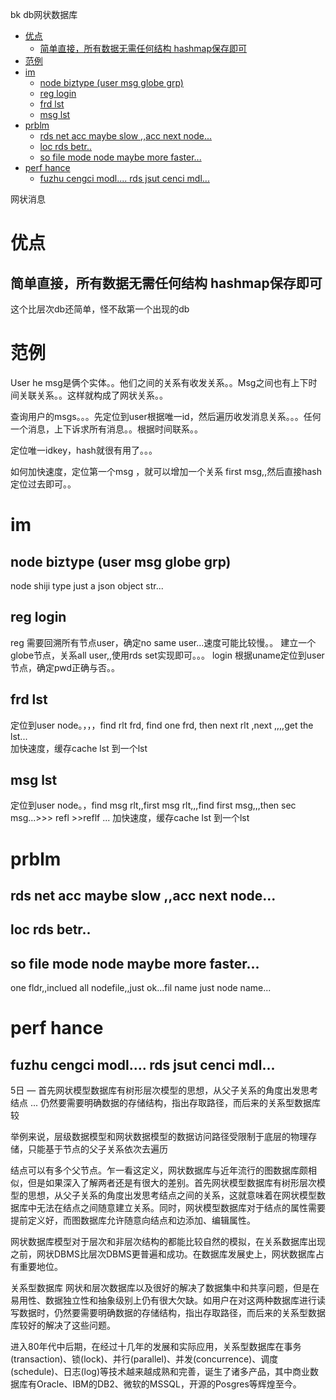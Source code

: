 bk db网状数据库

<!-- TOC -->

- [优点](#优点)
    - [简单直接，所有数据无需任何结构 hashmap保存即可](#简单直接所有数据无需任何结构-hashmap保存即可)
- [范例](#范例)
- [im](#im)
    - [node biztype (user msg  globe grp)](#node-biztype-user-msg--globe-grp)
    - [reg  login](#reg--login)
    - [frd lst](#frd-lst)
    - [msg lst](#msg-lst)
- [prblm](#prblm)
    - [rds net acc maybe slow ,,acc next node...](#rds-net-acc-maybe-slow-acc-next-node)
    - [loc rds betr..](#loc-rds-betr)
    - [so file mode node maybe more faster...](#so-file-mode-node-maybe-more-faster)
- [perf hance](#perf-hance)
    - [fuzhu cengci modl.... rds jsut cenci mdl...](#fuzhu-cengci-modl-rds-jsut-cenci-mdl)

<!-- /TOC -->

网状消息

# 优点

## 简单直接，所有数据无需任何结构 hashmap保存即可

这个比层次db还简单，怪不敌第一个出现的db



# 范例



User he msg是俩个实体。。他们之间的关系有收发关系。。Msg之间也有上下时间关联关系。。这样就构成了网状关系。。

查询用户的msgs。。。先定位到user根据唯一id，然后遍历收发消息关系。。。任何一个消息，上下诉求所有消息。。根据时间联系。。


定位唯一idkey，hash就很有用了。。。


如何加快速度，定位第一个msg ，就可以增加一个关系   first msg,,然后直接hash定位过去即可。。


# im

## node biztype (user msg  globe grp)

node shiji type just a json object str...

## reg  login

reg 需要回溯所有节点user，确定no same user...速度可能比较慢。。  建立一个globe节点，关系all user,,使用rds set实现即可。。。
login 根据uname定位到user节点，确定pwd正确与否。。


## frd lst

定位到user node。，，，find rlt frd, find one frd, then next rlt ,next ,,,,get  the lst...        
加快速度，缓存cache lst 到一个lst


## msg lst


定位到user node。，find msg rlt,,first msg rlt,,,find first msg,,,then sec msg...>>> refl >>reflf  ...
加快速度，缓存cache lst 到一个lst

# prblm

## rds net acc maybe slow ,,acc next node...
## loc rds betr..
## so file mode node maybe more faster...

one fldr,,inclued all nodefile,,just ok...fil name just node name...


# perf hance

## fuzhu cengci modl.... rds jsut cenci mdl...



5日 — 首先网状模型数据库有树形层次模型的思想，从父子关系的角度出发思考结点 ... 仍然要需要明确数据的存储结构，指出存取路径，而后来的关系型数据库较 

举例来说，层级数据模型和网状数据模型的数据访问路径受限制于底层的物理存储，只能基于节点的父子关系依次去遍历


结点可以有多个父节点。乍一看这定义，网状数据库与近年流行的图数据库颇相似，但是如果深入了解两者还是有很大的差别。首先网状模型数据库有树形层次模型的思想，从父子关系的角度出发思考结点之间的关系，这就意味着在网状模型数据库中无法在结点之间随意建立关系。同时，网状模型数据库对于结点的属性需要提前定义好，而图数据库允许随意向结点和边添加、编辑属性。


网状数据库模型对于层次和非层次结构的都能比较自然的模拟，在关系数据库出现之前，网状DBMS比层次DBMS更普遍和成功。在数据库发展史上，网状数据库占有重要地位。



关系型数据库
网状和层次数据库以及很好的解决了数据集中和共享问题，但是在易用性、数据独立性和抽象级别上仍有很大欠缺。如用户在对这两种数据库进行读写数据时，仍然要需要明确数据的存储结构，指出存取路径，而后来的关系型数据库较好的解决了这些问题。

进入80年代中后期，在经过十几年的发展和实际应用，关系型数据库在事务(transaction)、锁(lock)、并行(parallel)、并发(concurrence)、调度(schedule)、日志(log)等技术越来越成熟和完善，诞生了诸多产品，其中商业数据库有Oracle、IBM的DB2、微软的MSSQL，开源的Posgres等辉煌至今。